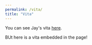 ```yaml
---
permalink: /vita/
title: "Vita"
---
```


You can see Jay's vita [here](pfaffman-vita.pdf).

BUt here is a vita embedded in the page!

 
